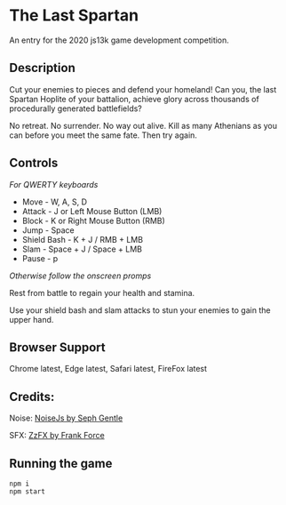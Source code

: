 # The Last Spartan

An entry for the 2020 js13k game development competition.

## Description

Cut your enemies to pieces and defend your homeland! Can you, the last Spartan Hoplite of your battalion, achieve glory across thousands of procedurally generated battlefields?

No retreat. No surrender. No way out alive. Kill as many Athenians as you can before you meet the same fate. Then try again.

## Controls

_For QWERTY keyboards_

- Move - W, A, S, D
- Attack - J or Left Mouse Button (LMB)
- Block - K or Right Mouse Button (RMB)
- Jump - Space
- Shield Bash - K + J / RMB + LMB
- Slam - Space + J / Space + LMB
- Pause - p

_Otherwise follow the onscreen promps_

Rest from battle to regain your health and stamina.

Use your shield bash and slam attacks to stun your enemies to gain the upper hand.

## Browser Support

Chrome latest, Edge latest, Safari latest, FireFox latest

## Credits: 

Noise: [NoiseJs by Seph Gentle](https://github.com/josephg/noisejs)

SFX: [ZzFX by Frank Force](https://github.com/KilledByAPixel/ZzFX)




## Running the game

```
npm i
npm start
```

